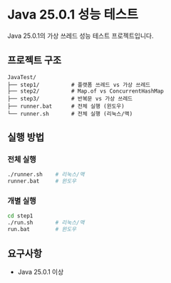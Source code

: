 # Java 25.0.1 성능 테스트

Java 25.0.1의 가상 쓰레드 성능 테스트 프로젝트입니다.

## 프로젝트 구조

```
JavaTest/
├── step1/          # 플랫폼 쓰레드 vs 가상 쓰레드
├── step2/          # Map.of vs ConcurrentHashMap
├── step3/          # 반복문 vs 가상 쓰레드
├── runner.bat      # 전체 실행 (윈도우)
└── runner.sh       # 전체 실행 (리눅스/맥)
```

## 실행 방법

### 전체 실행
```bash
./runner.sh    # 리눅스/맥
runner.bat     # 윈도우
```

### 개별 실행
```bash
cd step1
./run.sh       # 리눅스/맥
run.bat        # 윈도우
```

## 요구사항
- Java 25.0.1 이상
